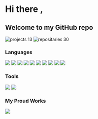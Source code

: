 # Hi there ,
## Welcome to my GitHub repo

![projects 13](https://img.shields.io/badge/projects-20-green)
![repositaries 30](https://img.shields.io/badge/repositories-30-green)

### Languages


![](https://img.shields.io/badge/HTML5-green?logo=html5)
![](https://img.shields.io/badge/CSS3-blue?logo=CSS3)
![](https://img.shields.io/badge/JavaScript-yellow?logo=javascript)
![](https://img.shields.io/badge/PHP-red?logo=php)
![](https://img.shields.io/badge/Bootstrap-orange?logo=bootstrap)
![](https://img.shields.io/badge/JQuery-pink?logo=jquery)
![](https://img.shields.io/badge/Laravel-purple?logo=laravel)
![](https://img.shields.io/badge/CodeIgniter-green?logo=codeigniter)
![](https://img.shields.io/badge/MySQL-brown?logo=mysql)
![](https://img.shields.io/badge/PostgreSQL-lightgreen?logo=postgresql)

### Tools

![](https://img.shields.io/badge/Git-skyblue?logo=git)
![](https://img.shields.io/badge/GitHub-green?logo=github)

### My Proud Works 

![](https://img.shields.io/badge/NMVC-green)










